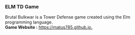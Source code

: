 ### ELM TD Game
Brutal Bulkwar is a Tower Defense game created using the Elm programming language. <br>
<b>Game Website :</b> <https://matus785.github.io.>
